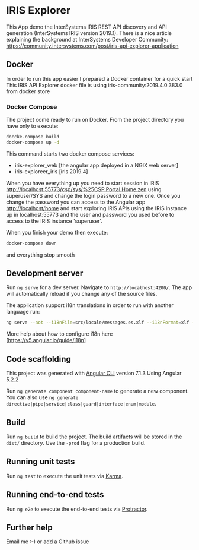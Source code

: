 # IRIS Explorer

This App demo the InterSystems IRIS REST API discovery and API generation (InterSystems IRIS version 2019.1).
There is a nice article explaining the background at InterSystems Developer Community:
<https://community.intersystems.com/post/iris-api-explorer-application>

## Docker

In order to run this app easier I prepared a Docker container for a quick start
This IRIS API Explorer docker file is using iris-community:2019.4.0.383.0 from docker store

### Docker Compose

The project come ready to run on Docker. From the project directory you have only to execute:

```bash
doccke-compose build
docker-compose up -d
```

This command starts two docker compose services:

- iris-explorer_web [the angular app deployed in a NGIX web server]
- iris-exploreer_iris [iris 2019.4]

When you have everything up you need to start session in IRIS <http://localhost:55773/csp/sys/%25CSP.Portal.Home.zen> using superuser/SYS and change the login password to a new one. Once you change the password you can access to the Angular app <http://localhost/home> and start exploring IRIS APIs using the IRIS instance up in localhost:55773 and the user and password you used before to access to the IRIS instance 'superuser'.

When you finish your demo then execute:

```bash
docker-compose down
```

and everything stop smooth

## Development server

Run `ng serve` for a dev server. Navigate to `http://localhost:4200/`. The app will automatically reload if you change any of the source files.

The application support i18n translations in order to run with another language run:

```bash
ng serve --aot --i18nFile=src/locale/messages.es.xlf --i18nFormat=xlf --locale=es
```

More help about how to configure i18n here [<https://v5.angular.io/guide/i18n>]

## Code scaffolding
This project was generated with [Angular CLI](https://github.com/angular/angular-cli) version 7.1.3
Using Angular 5.2.2

Run `ng generate component component-name` to generate a new component. You can also use `ng generate directive|pipe|service|class|guard|interface|enum|module`.

## Build

Run `ng build` to build the project. The build artifacts will be stored in the `dist/` directory. Use the `-prod` flag for a production build.

## Running unit tests

Run `ng test` to execute the unit tests via [Karma](https://karma-runner.github.io).

## Running end-to-end tests

Run `ng e2e` to execute the end-to-end tests via [Protractor](http://www.protractortest.org/).

## Further help

Email me :-) or add a Github issue
